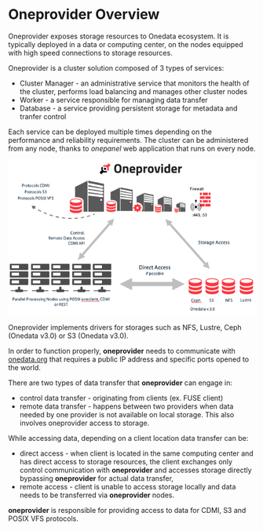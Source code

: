 # Oneprovider Overview


Oneprovider exposes storage resources to Onedata ecosystem. It is typically deployed in a data or computing center, on the nodes equipped with high speed connections to storage resources.

Oneprovider is a cluster solution composed of 3 types of services:
* Cluster Manager - an administrative service that monitors the health of the cluster, performs load balancing and manages other cluster nodes
* Worker - a service responsible for managing data transfer
* Database - a service providing persistent storage for metadata and tranfer control

Each service can be deployed multiple times depending on the performance and reliability requirements. The cluster can be administered from any node, thanks to *onepanel* web application that runs on every node.

<p align="center">
<img src="img/admin/oneprovider_slide.png">
</p>

Oneprovider implements drivers for storages such as NFS, Lustre, Ceph (Onedata v3.0) or S3 (Onedata v3.0).

In order to function properly, **oneprovider** needs to communicate with [onedata.org](www.onedata.org) that requires a public IP address and specific ports opened to the world.

There are two types of data transfer that **oneprovider** can engage in:
* control data transfer - originating from clients (ex. FUSE client)
* remote data transfer - happens between two providers when data needed by one provider is not available on local storage. This also involves oneprovider access to storage.

While accessing data, depending on a client location data transfer can be:
* direct access - when client is located in the same computing center and has direct access to storage resources, the client exchanges only control communication with **oneprovider** and accesses storage directly bypassing **oneprovider** for actual data transfer,
* remote access - client is unable to access storage locally and data needs to be transferred via **oneprovider** nodes.

**oneprovider** is responsible for providing access to data for CDMI, S3 and POSIX VFS protocols.
